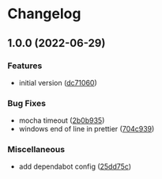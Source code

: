 # Changelog

## 1.0.0 (2022-06-29)


### Features

* initial version ([dc71060](https://github.com/ChainSafe/shared-eslint-config/commit/dc71060d6b551bbc1dc36ea8c3a3944b883b6666))


### Bug Fixes

* mocha timeout ([2b0b935](https://github.com/ChainSafe/shared-eslint-config/commit/2b0b935dc8aa5579cafa0516b826359808e628ae))
* windows end of line in prettier ([704c939](https://github.com/ChainSafe/shared-eslint-config/commit/704c939edc059e0b194d46dbd2087e73f89a32f4))


### Miscellaneous

* add dependabot config ([25dd75c](https://github.com/ChainSafe/shared-eslint-config/commit/25dd75c739964239d98158b73a3b074bde7bb26d))
